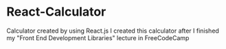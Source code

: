 # React-Calculator
Calculator created by using React.js
I created this calculator after I finished my "Front End Development Libraries" lecture in FreeCodeCamp
